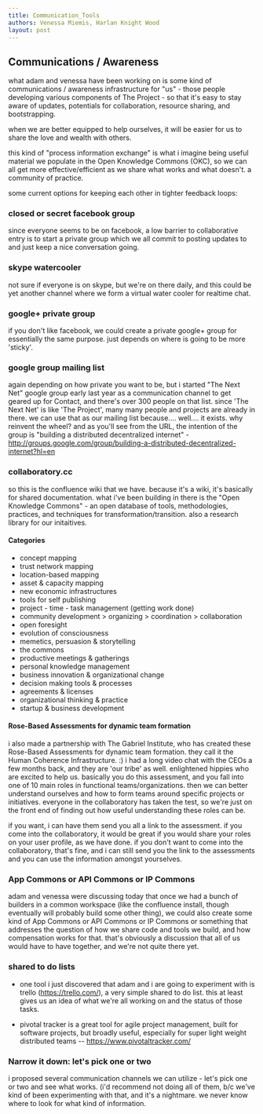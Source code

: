 ```yaml
---
title: Communication_Tools
authors: Venessa Miemis, Harlan Knight Wood
layout: post
---
```


## Communications / Awareness

what adam and venessa have been working on is some kind of communications / awareness infrastructure for "us" - those people developing various components of The Project - so that it's easy to stay aware of updates, potentials for collaboration, resource sharing, and bootstrapping.

when we are better equipped to help ourselves, it will be easier for us to share the love and wealth with others. 

this kind of "process information exchange" is what i imagine being useful material we populate in the Open Knowledge Commons (OKC), so we can all get more effective/efficient as we share what works and what doesn't. a community of practice.

some current options for keeping each other in tighter feedback loops:

### closed or secret facebook group

since everyone seems to be on facebook, a low barrier to collaborative entry is to start a private group which we all commit to posting updates to and just keep a nice conversation going.

### skype watercooler

not sure if everyone is on skype, but we're on there daily, and this could be yet another channel where we form a virtual water cooler for realtime chat.

### google+ private group

if you don't like facebook, we could create a private google+ group for essentially the same purpose. just depends on where is going to be more 'sticky'. 

### google group mailing list

again depending on how private you want to be, but i started "The Next Net" google group early last year as a communication channel to get geared up for Contact, and there's over 300 people on that list. since 'The Next Net' is like 'The Project', many many people and projects are already in there. we can use that as our mailing list because.... well.... it exists. why reinvent the wheel? and as you'll see from the URL, the intention of the group is "building a distributed decentralized internet" - http://groups.google.com/group/building-a-distributed-decentralized-internet?hl=en

### collaboratory.cc

so this is the confluence wiki that we have. because it's a wiki, it's basically for shared documentation. what i've been building in there is the "Open Knowledge Commons" - an open database of tools, methodologies, practices, and techniques for transformation/transition. also a research library for our initaitives.

#### Categories

- concept mapping
- trust network mapping
- location-based mapping
- asset & capacity mapping
- new economic infrastructures
- tools for self publishing
- project - time - task management (getting work done)
- community development > organizing > coordination > collaboration
- open foresight
- evolution of consciousness
- memetics, persuasion & storytelling
- the commons
- productive meetings & gatherings
- personal knowledge management
- business innovation & organizational change
- decision making tools & processes
- agreements & licenses
- organizational thinking & practice
- startup & business development

#### Rose-Based Assessments for dynamic team formation

i also made a partnership with The Gabriel Institute, who has created these Rose-Based Assessments for dynamic team formation. they call it the Human Coherence Infrastructure. :)  i had a long video chat with the CEOs a few months back, and they are 'our tribe' as well. enlightened hippies who are excited to help us. basically you do this assessment, and you fall into one of 10 main roles in functional teams/organizations. then we can better understand ourselves and how to form teams around specific projects or initiatives. everyone in the collaboratory has taken the test, so we're just on the front end of finding out how useful understanding these roles can be.

if you want, i can have them send you all a link to the assessment. if you come into the collaboratory, it would be great if you would share your roles on your user profile, as we have done. if you don't want to come into the collaboratory, that's fine, and i can still send you the link to the assessments and you can use the information amongst yourselves.

### App Commons or API Commons or IP Commons

adam and venessa were discussing today that once we had a bunch of builders in a common workspace (like the confluence install, though eventually will probably build some other thing), we could also create some kind of App Commons or API Commons or IP Commons or something that addresses the question of how we share code and tools we build, and how compensation works for that. that's obviously a discussion that all of us would have to have together, and we're not quite there yet.

### shared to do lists

* one tool i just discovered that adam and i are going to experiment with is trello (https://trello.com/), a very simple shared to do list. this at least gives us an idea of what we're all working on and the status of those tasks. 

* pivotal tracker is a great tool for agile project management, built for software projects, but broadly useful, especially for super light weight distributed teams -- https://www.pivotaltracker.com/

### Narrow it down: let's pick one or two 

i proposed several communication channels we can utilize - let's pick one or two and see what works. (i'd recommend not doing all of them, b/c we've kind of been experimenting with that, and it's a nightmare. we never know where to look for what kind of information.
